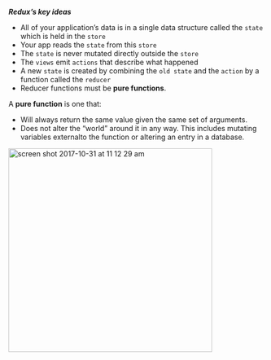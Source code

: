 ***Redux’s key ideas***

- All of your application’s data is in a single data structure called the `state` which is held in the `store`
- Your app reads the `state` from this `store`
- The `state` is never mutated directly outside the `store`
- The `views` emit `actions` that describe what happened
- A new `state` is created by combining the `old state` and the `action` by a function called the `reducer`
- Reducer functions must be **pure functions**.

A **pure function** is one that:
- Will always return the same value given the same set of arguments.
- Does not alter the “world” around it in any way. This includes mutating variables externalto the function or altering an entry in a database.

<img width="400" alt="screen shot 2017-10-31 at 11 12 29 am" src="https://user-images.githubusercontent.com/17349825/32205819-70652400-be2c-11e7-917f-213f5afbb079.png">
